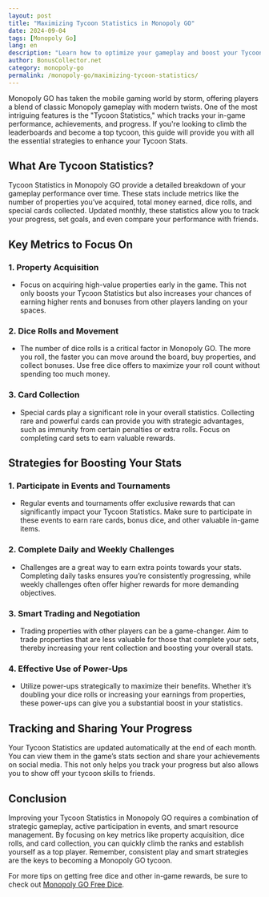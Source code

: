 ```yaml
---
layout: post
title: "Maximizing Tycoon Statistics in Monopoly GO"
date: 2024-09-04
tags: [Monopoly Go]
lang: en
description: "Learn how to optimize your gameplay and boost your Tycoon Statistics in Monopoly GO, the popular mobile game."
author: BonusCollector.net
category: monopoly-go
permalink: /monopoly-go/maximizing-tycoon-statistics/
---
```


Monopoly GO has taken the mobile gaming world by storm, offering players a blend of classic Monopoly gameplay with modern twists. One of the most intriguing features is the "Tycoon Statistics," which tracks your in-game performance, achievements, and progress. If you're looking to climb the leaderboards and become a top tycoon, this guide will provide you with all the essential strategies to enhance your Tycoon Stats.

## What Are Tycoon Statistics?

Tycoon Statistics in Monopoly GO provide a detailed breakdown of your gameplay performance over time. These stats include metrics like the number of properties you’ve acquired, total money earned, dice rolls, and special cards collected. Updated monthly, these statistics allow you to track your progress, set goals, and even compare your performance with friends.

## Key Metrics to Focus On

### 1. **Property Acquisition**
   - Focus on acquiring high-value properties early in the game. This not only boosts your Tycoon Statistics but also increases your chances of earning higher rents and bonuses from other players landing on your spaces.

### 2. **Dice Rolls and Movement**
   - The number of dice rolls is a critical factor in Monopoly GO. The more you roll, the faster you can move around the board, buy properties, and collect bonuses. Use free dice offers to maximize your roll count without spending too much money.

### 3. **Card Collection**
   - Special cards play a significant role in your overall statistics. Collecting rare and powerful cards can provide you with strategic advantages, such as immunity from certain penalties or extra rolls. Focus on completing card sets to earn valuable rewards.

## Strategies for Boosting Your Stats

### **1. Participate in Events and Tournaments**
   - Regular events and tournaments offer exclusive rewards that can significantly impact your Tycoon Statistics. Make sure to participate in these events to earn rare cards, bonus dice, and other valuable in-game items.

### **2. Complete Daily and Weekly Challenges**
   - Challenges are a great way to earn extra points towards your stats. Completing daily tasks ensures you’re consistently progressing, while weekly challenges often offer higher rewards for more demanding objectives.

### **3. Smart Trading and Negotiation**
   - Trading properties with other players can be a game-changer. Aim to trade properties that are less valuable for those that complete your sets, thereby increasing your rent collection and boosting your overall stats.

### **4. Effective Use of Power-Ups**
   - Utilize power-ups strategically to maximize their benefits. Whether it’s doubling your dice rolls or increasing your earnings from properties, these power-ups can give you a substantial boost in your statistics.

## Tracking and Sharing Your Progress

Your Tycoon Statistics are updated automatically at the end of each month. You can view them in the game’s stats section and share your achievements on social media. This not only helps you track your progress but also allows you to show off your tycoon skills to friends.

## Conclusion

Improving your Tycoon Statistics in Monopoly GO requires a combination of strategic gameplay, active participation in events, and smart resource management. By focusing on key metrics like property acquisition, dice rolls, and card collection, you can quickly climb the ranks and establish yourself as a top player. Remember, consistent play and smart strategies are the keys to becoming a Monopoly GO tycoon.

For more tips on getting free dice and other in-game rewards, be sure to check out [Monopoly GO Free Dice](https://bonuscollector.net/monopoly-go-free-dice/).